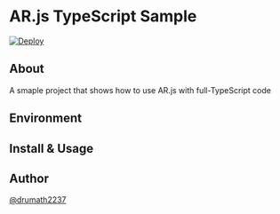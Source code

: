 # AR.js TypeScript Sample

[![Deploy](https://github.com/drumath2237/arjs-typescript-sample/actions/workflows/deploy.yml/badge.svg)](https://github.com/drumath2237/arjs-typescript-sample/actions/workflows/deploy.yml)

## About

A smaple project that shows how to use AR.js with full-TypeScript code

## Environment

## Install & Usage

## Author

[@drumath2237](https://twitter.com/ninisan_drumath)
